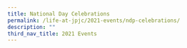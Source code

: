 ```yaml
---
title: National Day Celebrations
permalink: /life-at-jpjc/2021-events/ndp-celebrations/
description: ""
third_nav_title: 2021 Events
---
```

